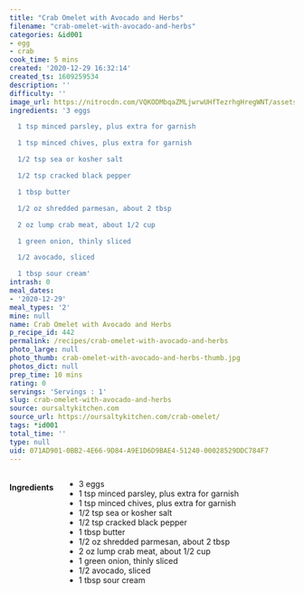 ```yaml
---
title: "Crab Omelet with Avocado and Herbs"
filename: "crab-omelet-with-avocado-and-herbs"
categories: &id001
- egg
- crab
cook_time: 5 mins
created: '2020-12-29 16:32:14'
created_ts: 1609259534
description: ''
difficulty: ''
image_url: https://nitrocdn.com/VQKODMbqaZMLjwrwUHfTezrhgHregWNT/assets/static/optimized/rev-fea8353/wp-content/uploads/2018/05/crab-avocado-omelet-1-200x300.jpg
ingredients: '3 eggs

  1 tsp minced parsley, plus extra for garnish

  1 tsp minced chives, plus extra for garnish

  1/2 tsp sea or kosher salt

  1/2 tsp cracked black pepper

  1 tbsp butter

  1/2 oz shredded parmesan, about 2 tbsp

  2 oz lump crab meat, about 1/2 cup

  1 green onion, thinly sliced

  1/2 avocado, sliced

  1 tbsp sour cream'
intrash: 0
meal_dates:
- '2020-12-29'
meal_types: '2'
mine: null
name: Crab Omelet with Avocado and Herbs
p_recipe_id: 442
permalink: /recipes/crab-omelet-with-avocado-and-herbs
photo_large: null
photo_thumb: crab-omelet-with-avocado-and-herbs-thumb.jpg
photos_dict: null
prep_time: 10 mins
rating: 0
servings: 'Servings : 1'
slug: crab-omelet-with-avocado-and-herbs
source: oursaltykitchen.com
source_url: https://oursaltykitchen.com/crab-omelet/
tags: *id001
total_time: ''
type: null
uid: 071AD901-0BB2-4E66-9D84-A9E1D6D9BAE4-51240-00028529DDC784F7
---
```

<div class="large-8 medium-7 columns" id="writeup">	</div><!-- #writeup -->
</div><!-- #row-one -->
<div class="row" id="row-two">	<div class="medium-4 small-5 columns" id="ingredients"><h4>Ingredients</h4><div class="box box-ingredients content"><ul>
<li>3 eggs</li>
<li>1 tsp minced parsley, plus extra for garnish</li>
<li>1 tsp minced chives, plus extra for garnish</li>
<li>1/2 tsp sea or kosher salt</li>
<li>1/2 tsp cracked black pepper</li>
<li>1 tbsp butter</li>
<li>1/2 oz shredded parmesan, about 2 tbsp</li>
<li>2 oz lump crab meat, about 1/2 cup</li>
<li>1 green onion, thinly sliced</li>
<li>1/2 avocado, sliced</li>
<li>1 tbsp sour cream</li>
</ul>
</div>	</div>	<div class="medium-6 small-7 columns" id="directions">	</div>